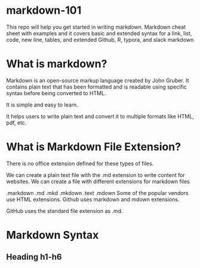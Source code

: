 # markdown-101
This repo will help you get started in writing markdown. Markdown cheat sheet with examples and it covers basic and extended syntax for a link, list, code, new line, tables, and extended Github, R, typora, and slack markdown

# What is markdown?
Markdown is an open-source markup language created by John Gruber. It contains plain text that has been formatted and is readable using specific syntax before being converted to HTML.

It is simple and easy to learn.

It helps users to write plain text and convert it to multiple formats like HTML, pdf, etc.

# What is Markdown File Extension?
There is no office extension defined for these types of files.

We can create a plain text file with the .md extension to write content for websites.
We can create a file with different extensions for markdown files

.markdown
.md
.mkd
.mkdown
.text
.mdown
Some of the popular vendors use HTML extensions.
Github uses markdown and mdown extensions.

GitHub uses the standard file extension as .md.

# Markdown Syntax 
## Heading h1-h6
<!--# Heading1	<h1>Heading1</h1>	
## Heading1	<h2>Heading1</h2>	
### Heading1	<h3>Heading1</h3>	
#### Heading1	<h4>Heading1</h4>	
##### Heading1	<h5>Heading1</h5>	
###### Heading1	<h6>Heading1</h6>	
####### Heading1	<h7>Heading1</h7>	-->
